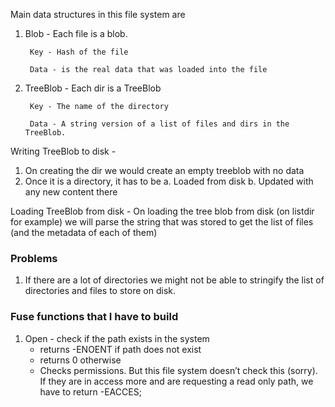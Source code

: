 Main data structures in this file system are 
1. Blob - Each file is a blob. 
    
        Key - Hash of the file
        
        Data - is the real data that was loaded into the file

2. TreeBlob - Each dir is a TreeBlob

        Key - The name of the directory

        Data - A string version of a list of files and dirs in the TreeBlob.

Writing TreeBlob to disk - 
1. On creating the dir we would create an empty treeblob with no data
2. Once it is a directory, it has to be 
    a. Loaded from disk
    b. Updated with any new content there

Loading TreeBlob from disk - On loading the tree blob from disk (on listdir for example) we will parse the string that was stored to get the list of files (and the metadata of each of them)


### Problems

1. If there are a lot of directories we might not be able to stringify the list of directories and files to store on disk. 



### Fuse functions that I have to build
1. Open - check if the path exists in the system  
	- returns -ENOENT if path does not exist
    - returns 0 otherwise
    - Checks permissions. But this file system doesn’t check this (sorry). If they are in access more and are requesting a read only path, we have to return -EACCES;


